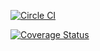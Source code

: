 [![Circle CI](https://circleci.com/gh/andrewzey/ci-coverage.svg?style=shield&circle-token=cb68f6d55734c964347bf6e51da1d1af0e282612)](https://circleci.com/gh/andrewzey/mfp)

[![Coverage Status](http://img.shields.io/coveralls/andrewzey/ci-coverage.svg)](https://coveralls.io/r/andrewzey/mfp?branch=master)

